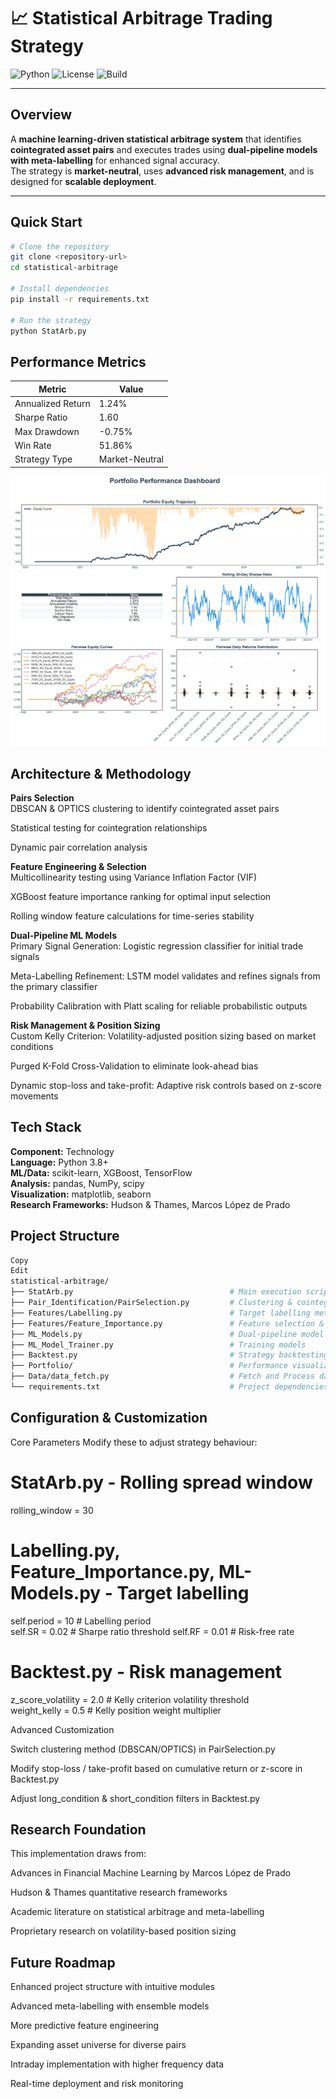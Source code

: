 # 📈 Statistical Arbitrage Trading Strategy

![Python](https://img.shields.io/badge/Python-3.8+-blue.svg)
![License](https://img.shields.io/badge/License-MIT-green.svg)
![Build](https://img.shields.io/badge/build-passing-brightgreen.svg)

---

## Overview  
A **machine learning-driven statistical arbitrage system** that identifies **cointegrated asset pairs** and executes trades using **dual-pipeline models with meta-labelling** for enhanced signal accuracy.  
The strategy is **market-neutral**, uses **advanced risk management**, and is designed for **scalable deployment**.

---

## Quick Start

```bash
# Clone the repository
git clone <repository-url>
cd statistical-arbitrage

# Install dependencies
pip install -r requirements.txt

# Run the strategy
python StatArb.py
```

## Performance Metrics

| Metric             | Value          |
|--------------------|----------------|
| Annualized Return  | 1.24%          |
| Sharpe Ratio       | 1.60           |
| Max Drawdown       | -0.75%         |
| Win Rate           | 51.86%         |
| Strategy Type      | Market-Neutral |

![Portfolio Performance](Portfolio/Portfolio_Performance_Visualization.png)

## Architecture & Methodology
**Pairs Selection** <br />
DBSCAN & OPTICS clustering to identify cointegrated asset pairs

Statistical testing for cointegration relationships

Dynamic pair correlation analysis

**Feature Engineering & Selection** <br />
Multicollinearity testing using Variance Inflation Factor (VIF)

XGBoost feature importance ranking for optimal input selection

Rolling window feature calculations for time-series stability

**Dual-Pipeline ML Models** <br />
Primary Signal Generation: Logistic regression classifier for initial trade signals

Meta-Labelling Refinement: LSTM model validates and refines signals from the primary classifier

Probability Calibration with Platt scaling for reliable probabilistic outputs

**Risk Management & Position Sizing** <br />
Custom Kelly Criterion: Volatility-adjusted position sizing based on market conditions

Purged K-Fold Cross-Validation to eliminate look-ahead bias

Dynamic stop-loss and take-profit: Adaptive risk controls based on z-score movements

## Tech Stack
**Component:**	Technology <br />
**Language:**	Python 3.8+ <br />
**ML/Data:**	scikit-learn, XGBoost, TensorFlow <br />
**Analysis:**	pandas, NumPy, scipy <br />
**Visualization:**	matplotlib, seaborn <br />
**Research Frameworks:**	Hudson & Thames, Marcos López de Prado <br />

## Project Structure
```bash
Copy
Edit
statistical-arbitrage/
├── StatArb.py                                   # Main execution script
├── Pair_Identification/PairSelection.py         # Clustering & cointegration testing
├── Features/Labelling.py                        # Target labelling methodology
├── Features/Feature_Importance.py               # Feature selection & VIF testing
├── ML_Models.py                                 # Dual-pipeline model implementation
├── ML_Model_Trainer.py                          # Training models
├── Backtest.py                                  # Strategy backtesting & performance
├── Portfolio/                                   # Performance visualizations
├── Data/data_fetch.py                           # Fetch and Process data from CSV
└── requirements.txt                             # Project dependencies
```

## Configuration & Customization
Core Parameters
Modify these to adjust strategy behaviour:

# StatArb.py - Rolling spread window
rolling_window = 30

# Labelling.py, Feature_Importance.py, ML-Models.py - Target labelling
self.period = 10    # Labelling period <br />
self.SR = 0.02      # Sharpe ratio threshold 
self.RF = 0.01      # Risk-free rate

# Backtest.py - Risk management
z_score_volatility = 2.0    # Kelly criterion volatility threshold <br />
weight_kelly = 0.5          # Kelly position weight multiplier <br />

Advanced Customization <br />

Switch clustering method (DBSCAN/OPTICS) in PairSelection.py

Modify stop-loss / take-profit based on cumulative return or z-score in Backtest.py

Adjust long_condition & short_condition filters in Backtest.py

## Research Foundation
This implementation draws from:

Advances in Financial Machine Learning by Marcos López de Prado

Hudson & Thames quantitative research frameworks

Academic literature on statistical arbitrage and meta-labelling

Proprietary research on volatility-based position sizing

## Future Roadmap
Enhanced project structure with intuitive modules

Advanced meta-labelling with ensemble models

More predictive feature engineering

Expanding asset universe for diverse pairs

Intraday implementation with higher frequency data

Real-time deployment and risk monitoring